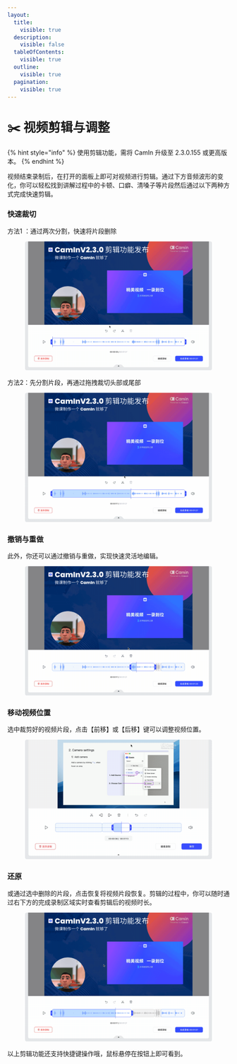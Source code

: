 ```yaml
---
layout:
  title:
    visible: true
  description:
    visible: false
  tableOfContents:
    visible: true
  outline:
    visible: true
  pagination:
    visible: true
---
```


# ✂️ 视频剪辑与调整

{% hint style="info" %}
使用剪辑功能，需将 CamIn 升级至 2.3.0.155 或更高版本。
{% endhint %}

视频结束录制后，在打开的面板上即可对视频进行剪辑。通过下方音频波形的变化，你可以轻松找到讲解过程中的卡顿、口癖、清嗓子等片段然后通过以下两种方式完成快速剪辑。

### 快速裁切

方法1 ：通过两次分割，快速将片段删除

<figure><img src="../.gitbook/assets/分割.gif" alt=""><figcaption></figcaption></figure>

方法2：先分割片段，再通过拖拽裁切头部或尾部

<figure><img src="../.gitbook/assets/分割后拖拽裁切.gif" alt=""><figcaption></figcaption></figure>

### 撤销与重做

此外，你还可以通过撤销与重做，实现快速灵活地编辑。

<figure><img src="../.gitbook/assets/撤销和重做.gif" alt=""><figcaption></figcaption></figure>

### 移动视频位置

选中裁剪好的视频片段，点击【前移】或【后移】键可以调整视频位置。

<figure><img src="../.gitbook/assets/2024-07-01 14.22.48.gif" alt=""><figcaption></figcaption></figure>

### 还原

或通过选中删除的片段，点击恢复将视频片段恢复。剪辑的过程中，你可以随时通过右下方的完成录制区域实时查看剪辑后的视频时长。

<figure><img src="../.gitbook/assets/删除与还原.gif" alt=""><figcaption></figcaption></figure>

以上剪辑功能还支持快捷键操作哦，鼠标悬停在按钮上即可看到。
